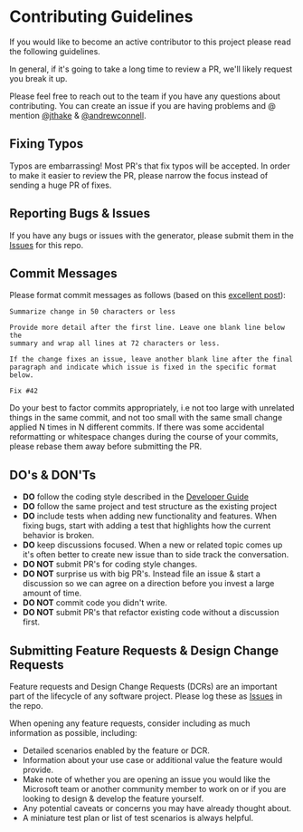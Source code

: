 # Contributing Guidelines
 
If you would like to become an active contributor to this project please read the following guidelines.

In general, if it's going to take a long time to review a PR, we'll likely request you break it up.

Please feel free to reach out to the team if you have any questions about contributing. You can create an issue if you are having problems and @ mention [@jthake](/jthake) & [@andrewconnell](/andrewconnell).

## Fixing Typos

Typos are embarrassing! Most PR's that fix typos will be accepted. In order to make it easier to review the PR, please narrow the focus instead of sending a huge PR of fixes.

## Reporting Bugs & Issues
If you have any bugs or issues with the generator, please submit them in the [Issues](/OfficeDev/generator-office/issues) for this repo.

## Commit Messages

Please format commit messages as follows (based on this [excellent post](http://tbaggery.com/2008/04/19/a-note-about-git-commit-messages.html)):

```
Summarize change in 50 characters or less

Provide more detail after the first line. Leave one blank line below the
summary and wrap all lines at 72 characters or less.

If the change fixes an issue, leave another blank line after the final
paragraph and indicate which issue is fixed in the specific format
below.

Fix #42
```

Do your best to factor commits appropriately, i.e not too large with unrelated
things in the same commit, and not too small with the same small change applied N
times in N different commits. If there was some accidental reformatting or whitespace
changes during the course of your commits, please rebase them away before submitting
  the PR.

## DO's & DON'Ts

- **DO** follow the coding style described in the [Developer Guide](developer-guide.md)
- **DO** follow the same project and test structure as the existing project
- **DO** include tests when adding new functionality and features. When fixing bugs, start with adding a test that highlights how the current behavior is broken.
- **DO** keep discussions focused. When a new or related topic comes up it's often better to create new issue than to side track the conversation.
- **DO NOT** submit PR's for coding style changes.
- **DO NOT** surprise us with big PR's. Instead file an issue & start a discussion so we can agree on a direction before you invest a large amount of time.
- **DO NOT** commit code you didn't write.
- **DO NOT** submit PR's that refactor existing code without a discussion first. 

## Submitting Feature Requests & Design Change Requests
Feature requests and Design Change Requests (DCRs) are an important part of the lifecycle of any software project. Please log these as [Issues](/OfficeDev/generator-office/issues) in the repo. 

When opening any feature requests, consider including as much information as possible, including: 

- Detailed scenarios enabled by the feature or DCR.
- Information about your use case or additional value the feature would provide.
- Make note of whether you are opening an issue you would like the Microsoft team or another community member to work on or if you are looking to design & develop the feature yourself.
- Any potential caveats or concerns you may have already thought about.
- A miniature test plan or list of test scenarios is always helpful.